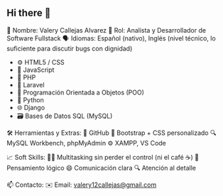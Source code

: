 ## Hi there 👋

👤 Nombre: Valery Callejas Alvarez
🎯 Rol: Analista y Desarrollador de Software Fullstack
🗣 Idiomas: Español (nativo), Inglés (nivel técnico, lo suficiente para discutir bugs con dignidad)

+ ⚙️ HTML5 / CSS
+ 🧠 JavaScript 
+ 🧩 PHP 
+ 🐘 Laravel 
+ 🔁 Programación Orientada a Objetos (POO)
+ 🐍 Python 
+ 🌐 Django 
+ 🗃️ Bases de Datos SQL (MySQL)

🛠️ Herramientas y Extras:
🧰 GitHub 
🎨 Bootstrap + CSS personalizado
🔍 MySQL Workbench, phpMyAdmin
⚙️ XAMPP, VS Code 

📈 Soft Skills:
🤹‍♂️ Multitasking sin perder el control (ni el café ☕)
🧩 Pensamiento lógico 
😄 Comunicación clara
🔍 Atención al detalle 

📫 Contacto:
✉️ Email: valery12callejas@gmail.com



